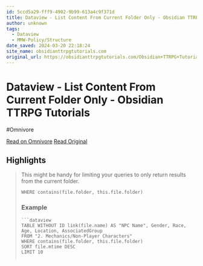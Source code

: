 ```yaml
---
id: 5ccd5a29-fff9-4902-9b99-613a4c9f371d
title: Dataview - List Content From Current Folder Only - Obsidian TTRPG Tutorials
author: unknown
tags:
  - Dataview
  - MMW-Policy/Structure
date_saved: 2024-03-20 22:18:24
site_name: obsidianttrpgtutorials.com
original_url: https://obsidianttrpgtutorials.com/Obsidian+TTRPG+Tutorials/Plugin+Tutorials/Dataview/Dataview+-+List+Content+From+Current+Folder+Only
---
```


# Dataview - List Content From Current Folder Only - Obsidian TTRPG Tutorials
#Omnivore

[Read on Omnivore](https://omnivore.app/me/dataview-list-content-from-current-folder-only-obsidian-ttrpg-tu-18e5b279431)
[Read Original](https://obsidianttrpgtutorials.com/Obsidian+TTRPG+Tutorials/Plugin+Tutorials/Dataview/Dataview+-+List+Content+From+Current+Folder+Only)

## Highlights

> This might be handy for limiting your queries to only return results from the current folder. 
> 
> `WHERE contains(file.folder, this.file.folder)`
> 
> ### Example 
> 
> ```pgsql
> ```dataview  
> TABLE WITHOUT ID link(file.name) AS "NPC Name", Gender, Race, Age, Location, AssociatedGroup  
> FROM "2. Mechanics/Non-Player Characters"
> WHERE contains(file.folder, this.file.folder)
> SORT file.mtime DESC
> LIMIT 10
> ```
> ``` [⤴️](https://omnivore.app/me/dataview-list-content-from-current-folder-only-obsidian-ttrpg-tu-18e5b279431#15532688-e905-4f78-a595-c964a49c553b)  ^15532688

